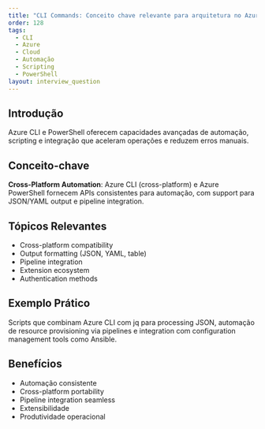 ```yaml
---
title: "CLI Commands: Conceito chave relevante para arquitetura no Azure"
order: 128
tags:
  - CLI
  - Azure
  - Cloud
  - Automação
  - Scripting
  - PowerShell
layout: interview_question
---
```


## Introdução

Azure CLI e PowerShell oferecem capacidades avançadas de automação, scripting e integração que aceleram operações e reduzem erros manuais.

## Conceito-chave

**Cross-Platform Automation**: Azure CLI (cross-platform) e Azure PowerShell fornecem APIs consistentes para automação, com support para JSON/YAML output e pipeline integration.

## Tópicos Relevantes

- Cross-platform compatibility
- Output formatting (JSON, YAML, table)
- Pipeline integration
- Extension ecosystem
- Authentication methods

## Exemplo Prático

Scripts que combinam Azure CLI com jq para processing JSON, automação de resource provisioning via pipelines e integration com configuration management tools como Ansible.

## Benefícios

- Automação consistente
- Cross-platform portability
- Pipeline integration seamless
- Extensibilidade
- Produtividade operacional
